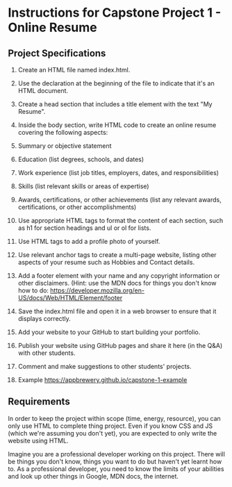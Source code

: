 # Instructions for Capstone Project 1 - Online Resume

## Project Specifications

1. Create an HTML file named index.html.

2. Use the <!DOCTYPE html> declaration at the beginning of the file to indicate that it's an HTML document.

3. Create a head section that includes a title element with the text "My Resume".

4. Inside the body section, write HTML code to create an online resume covering the following aspects:

5. Summary or objective statement

6. Education (list degrees, schools, and dates)

7. Work experience (list job titles, employers, dates, and responsibilities)

8. Skills (list relevant skills or areas of expertise)

9. Awards, certifications, or other achievements (list any relevant awards, certifications, or other accomplishments)

10. Use appropriate HTML tags to format the content of each section, such as h1 for section headings and ul or ol for lists.

11. Use HTML tags to add a profile photo of yourself.

12. Use relevant anchor tags to create a multi-page website, listing other aspects of your resume such as Hobbies and Contact details.

13. Add a footer element with your name and any copyright information or other disclaimers. (Hint: use the MDN docs for things you don't know how to do: https://developer.mozilla.org/en-US/docs/Web/HTML/Element/footer

14. Save the index.html file and open it in a web browser to ensure that it displays correctly.

15. Add your website to your GitHub to start building your portfolio.

16. Publish your website using GitHub pages and share it here (in the Q&A) with other students.

17. Comment and make suggestions to other students' projects.

18. Example
    https://appbrewery.github.io/capstone-1-example

## Requirements

In order to keep the project within scope (time, energy, resource), you can only use HTML to complete thing project. Even if you know CSS and JS (which we're assuming you don't yet), you are expected to only write the website using HTML.

Imagine you are a professional developer working on this project. There will be things you don't know, things you want to do but haven't yet learnt how to. As a professional developer, you need to know the limits of your abilities and look up other things in Google, MDN docs, the internet.

